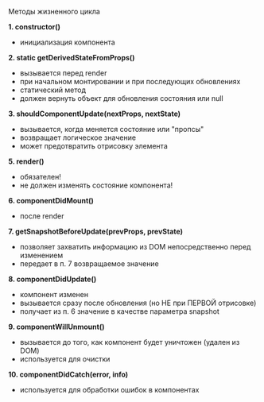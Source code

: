 Методы жизненного цикла

**1. constructor()**
- инициализация компонента

**2. static getDerivedStateFromProps()**
- вызывается перед render
- при начальном монтировании и при последующих обновлениях
- статический метод
- должен вернуть объект для обновления состояния или null

**3. shouldComponentUpdate(nextProps, nextState)**
- вызывается, когда меняется состояние или "пропсы"
- возвращает логическое значение
- может предотвратить отрисовку элемента

**5. render()**
- обязателен!
- не должен изменять состояние компонента!
  
**6. componentDidMount()**
- после render

**7. getSnapshotBeforeUpdate(prevProps, prevState)**
- позволяет захватить информацию из DOM непосредственно перед изменением
- передает в п. 7 возвращаемое значение

**8. componentDidUpdate()**
- компонент изменен
- вызывается сразу после обновления (но НЕ при ПЕРВОЙ отрисовке)
- получает из п. 6 значение в качестве параметра snapshot


**9. componentWillUnmount()**
- вызывается до того, как компонент будет уничтожен (удален из DOM)
- используется для очистки

**10. componentDidCatch(error, info)**
- используется для обработки ошибок в компонентах